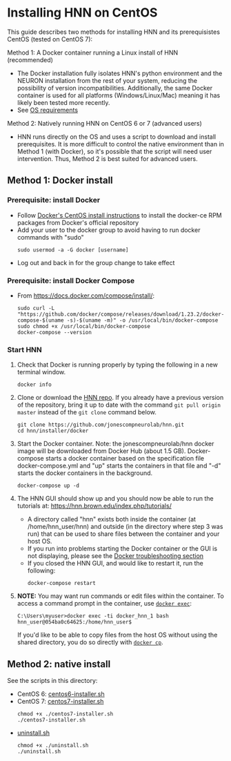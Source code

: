 # Installing HNN on CentOS

This guide describes two methods for installing HNN and its prerequisistes CentOS (tested on CentOS 7):

Method 1: A Docker container running a Linux install of HNN (recommended)
   - The Docker installation fully isolates HNN's python environment and the NEURON installation from the rest of your system, reducing the possibility of version incompatibilities. Additionally, the same Docker container is used for all platforms (Windows/Linux/Mac) meaning it has likely been tested more recently.
   - See [OS requirements](https://docs.docker.com/install/linux/docker-ce/ubuntu/#os-requirements)

Method 2: Natively running HNN on CentOS 6 or 7 (advanced users)
   - HNN runs directly on the OS and uses a script to download and install prerequisites. It is more difficult to control the native environment than in Method 1 (with Docker), so it's possible that the script will need user intervention. Thus, Method 2 is best suited for advanced users.

## Method 1: Docker install

### Prerequisite: install Docker
* Follow [Docker's CentOS install instructions](https://docs.docker.com/install/linux/docker-ce/centos/) to install the docker-ce RPM packages from Docker's official repository
* Add your user to the docker group to avoid having to run docker commands with "sudo"
    ```
    sudo usermod -a -G docker [username]
    ```
* Log out and back in for the group change to take effect

### Prerequisite: install Docker Compose
* From https://docs.docker.com/compose/install/:
    ```
    sudo curl -L "https://github.com/docker/compose/releases/download/1.23.2/docker-compose-$(uname -s)-$(uname -m)" -o /usr/local/bin/docker-compose
    sudo chmod +x /usr/local/bin/docker-compose
    docker-compose --version
    ```

### Start HNN
1. Check that Docker is running properly by typing the following in a new terminal window.
    ```
    docker info
    ```
2. Clone or download the [HNN repo](https://github.com/jonescompneurolab/hnn). If you already have a previous version of the repository, bring it up to date with the command `git pull origin master` instead of the `git clone` command below.
    ```
    git clone https://github.com/jonescompneurolab/hnn.git
    cd hnn/installer/docker
    ```
3. Start the Docker container. Note: the jonescompneurolab/hnn docker image will be downloaded from Docker Hub (about 1.5 GB). Docker-compose starts a docker container based on the specification file docker-compose.yml and "up" starts the containers in that file and "-d" starts the docker containers in the background.
    ```
    docker-compose up -d
    ```    
4. The HNN GUI should show up and you should now be able to run the tutorials at: https://hnn.brown.edu/index.php/tutorials/
   * A directory called "hnn" exists both inside the container (at /home/hnn_user/hnn) and outside (in the directory where step 3 was run) that can be used to share files between the container and your host OS.
   * If you run into problems starting the Docker container or the GUI is not displaying, please see the [Docker troubleshooting section](../docker/README.md#Troubleshooting)
   * If you closed the HNN GUI, and would like to restart it, run the following:
      ```
      docker-compose restart
      ```
5. **NOTE:** You may want run commands or edit files within the container. To access a command prompt in the container, use [`docker exec`](https://docs.docker.com/engine/reference/commandline/exec/):
    ```
    C:\Users\myuser>docker exec -ti docker_hnn_1 bash
    hnn_user@054ba0c64625:/home/hnn_user$
    ```

    If you'd like to be able to copy files from the host OS without using the shared directory, you do so directly with [`docker cp`](https://docs.docker.com/engine/reference/commandline/cp/).

## Method 2: native install
See the scripts in this directory:
* CentOS 6: [centos6-installer.sh](centos6-installer.sh)
* CentOS 7: [centos7-installer.sh](centos7-installer.sh)
  ```
  chmod +x ./centos7-installer.sh
  ./centos7-installer.sh
  ```
* [uninstall.sh](uninstall.sh)
  ```
  chmod +x ./uninstall.sh
  ./uninstall.sh
  ```
